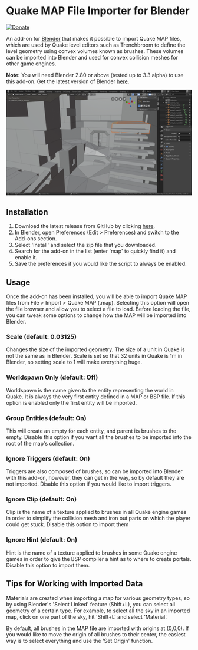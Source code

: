 # Quake MAP File Importer for Blender

[![Donate](https://img.shields.io/badge/Donate-PayPal-green.svg)](https://www.paypal.com/cgi-bin/webscr?cmd=_donations&business=S3GTZ2J938U6Y&lc=GB&item_name=Andrew%20Palmer&currency_code=GBP&bn=PP%2dDonationsBF%3abtn_donateCC_LG%2egif%3aNonHosted)

An add-on for [Blender](https://www.blender.org/) that makes it possible to import
Quake MAP files, which are used by Quake level editors such as Trenchbroom to define
the level geometry using convex volumes known as brushes. These volumes can be
imported into Blender and used for convex collision meshes for other game engines.

__Note:__ You will need Blender 2.80 or above (tested up to 3.3 alpha) to use this add-on.
Get the latest version of Blender [here](https://www.blender.org).

![Imported level (apdm3)](https://raw.githubusercontent.com/andyp123/blender_io_mesh_qmap/master/README_img/map_importer_apdm3.PNG)

## Installation
1. Download the latest release from GitHub by clicking [here](https://github.com/andyp123/blender_io_mesh_qmap/releases).
2. In Blender, open Preferences (Edit > Preferences) and switch to the Add-ons section.
3. Select 'Install' and select the zip file that you downloaded.
4. Search for the add-on in the list (enter 'map' to quickly find it) and enable it.
5. Save the preferences if you would like the script to always be enabled.

## Usage
Once the add-on has been installed, you will be able to import Quake MAP files from
File > Import > Quake MAP (.map). Selecting this option will open the file browser
and allow you to select a file to load. Before loading the file, you can tweak some
options to change how the MAP will be imported into Blender.

### Scale (default: 0.03125)
Changes the size of the imported geometry. The size of a unit in Quake is not the
same as in Blender. Scale is set so that 32 units in Quake is 1m in Blender, so setting
scale to 1 will make everything huge.

### Worldspawn Only (default: Off)
Worldspawn is the name given to the entity representing the world in Quake. It is
always the very first entity defined in a MAP or BSP file. If this option is enabled
only the first entity will be imported.

### Group Entities (default: On)
This will create an empty for each entity, and parent its brushes to the empty. Disable
this option if you want all the brushes to be imported into the root of the map's collection.

### Ignore Triggers (default: On)
Triggers are also composed of brushes, so can be imported into Blender with this add-on,
however, they can get in the way, so by default they are not imported. Disable this
option if you would like to import triggers.

### Ignore Clip (default: On)
Clip is the name of a texture applied to brushes in all Quake engine games in order
to simplify the collision mesh and iron out parts on which the player could get stuck.
Disable this option to import them

### Ignore Hint (default: On)
Hint is the name of a texture applied to brushes in some Quake engine games in order
to give the BSP compiler a hint as to where to create portals. Disable this option to
import them.

## Tips for Working with Imported Data
Materials are created when importing a map for various geometry types, so by using
Blender's 'Select Linked' feature (Shift+L), you can select all geometry of a certain type.
For example, to select all the sky in an imported map, click on one part of the sky, hit
'Shift+L' and select 'Material'.

By default, all brushes in the MAP file are imported with origins at (0,0,0). If you would
like to move the origin of all brushes to their center, the easiest way is to select everything
and use the 'Set Origin' function.
